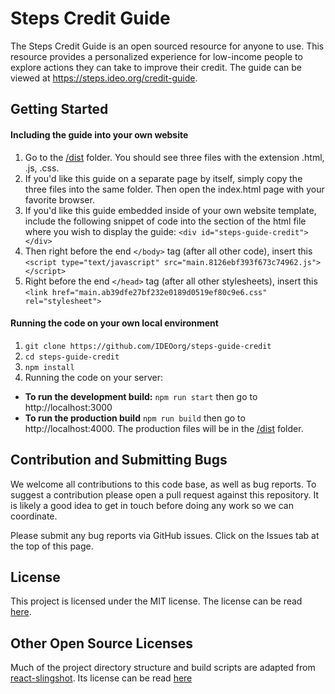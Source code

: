 # Steps Credit Guide

The Steps Credit Guide is an open sourced resource for anyone to use. This resource provides a personalized experience for low-income people to explore actions they can take to improve their credit. The guide can be viewed at https://steps.ideo.org/credit-guide.

## Getting Started

#### Including the guide into your own website
1. Go to the [/dist](/dist) folder. You should see three files with the extension .html, .js, .css.
2. If you'd like this guide on a separate page by itself, simply copy the three files into the same folder. Then open the index.html page with your favorite browser.
3. If you'd like this guide embedded inside of your own website template, include the following snippet of code into the section of the html file where you wish to display the guide: `<div id="steps-guide-credit"></div>`
4. Then right before the end `</body>` tag (after all other code), insert this `<script type="text/javascript" src="main.8126ebf393f673c74962.js"></script>`
5. Right before the end `</head>` tag (after all other stylesheets), insert this `<link href="main.ab39dfe27bf232e0189d0519ef80c9e6.css" rel="stylesheet">`

#### Running the code on your own local environment
1. `git clone https://github.com/IDEOorg/steps-guide-credit`
2. `cd steps-guide-credit`
3. `npm install`
4. Running the code on your server:
  * **To run the development build:**
  `npm run start` then go to http://localhost:3000
  * **To run the production build**
  `npm run build` then go to http://localhost:4000. The production files will be in the [/dist](/dist) folder.

## Contribution and Submitting Bugs

We welcome all contributions to this code base, as well as bug reports. To suggest a contribution please open a pull request against this repository. It is likely a good idea to get in touch before doing any work so we can coordinate.

Please submit any bug reports via GitHub issues. Click on the Issues tab at the top of this page.

## License

This project is licensed under the MIT license. The license can be read [here](LICENSE).

## Other Open Source Licenses

Much of the project directory structure and build scripts are adapted from [react-slingshot](https://github.com/coryhouse/react-slingshot). Its license can be read [here](PARTNER-LICENSES)
